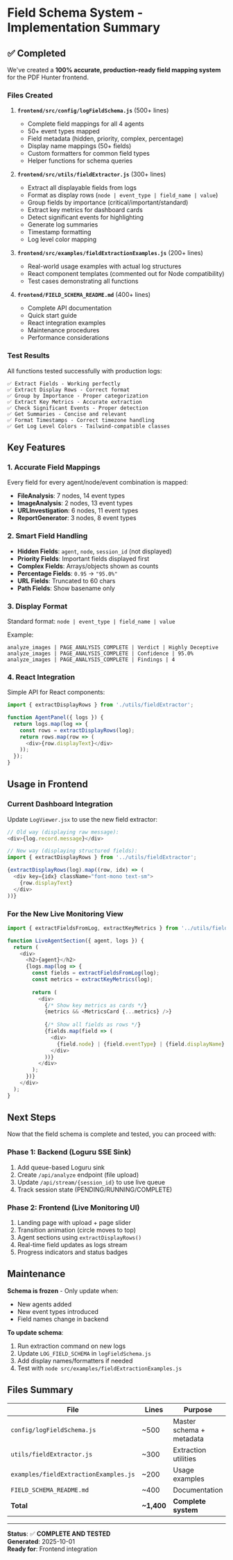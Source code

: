 # Field Schema System - Implementation Summary

## ✅ Completed

We've created a **100% accurate, production-ready field mapping system** for the PDF Hunter frontend.

### Files Created

1. **`frontend/src/config/logFieldSchema.js`** (500+ lines)
   - Complete field mappings for all 4 agents
   - 50+ event types mapped
   - Field metadata (hidden, priority, complex, percentage)
   - Display name mappings (50+ fields)
   - Custom formatters for common field types
   - Helper functions for schema queries

2. **`frontend/src/utils/fieldExtractor.js`** (300+ lines)
   - Extract all displayable fields from logs
   - Format as display rows (`node | event_type | field_name | value`)
   - Group fields by importance (critical/important/standard)
   - Extract key metrics for dashboard cards
   - Detect significant events for highlighting
   - Generate log summaries
   - Timestamp formatting
   - Log level color mapping

3. **`frontend/src/examples/fieldExtractionExamples.js`** (200+ lines)
   - Real-world usage examples with actual log structures
   - React component templates (commented out for Node compatibility)
   - Test cases demonstrating all functions

4. **`frontend/FIELD_SCHEMA_README.md`** (400+ lines)
   - Complete API documentation
   - Quick start guide
   - React integration examples
   - Maintenance procedures
   - Performance considerations

### Test Results

All functions tested successfully with production logs:

```
✅ Extract Fields - Working perfectly
✅ Extract Display Rows - Correct format
✅ Group by Importance - Proper categorization
✅ Extract Key Metrics - Accurate extraction
✅ Check Significant Events - Proper detection
✅ Get Summaries - Concise and relevant
✅ Format Timestamps - Correct timezone handling
✅ Get Log Level Colors - Tailwind-compatible classes
```

## Key Features

### 1. Accurate Field Mappings

Every field for every agent/node/event combination is mapped:

- **FileAnalysis**: 7 nodes, 14 event types
- **ImageAnalysis**: 2 nodes, 13 event types  
- **URLInvestigation**: 6 nodes, 11 event types
- **ReportGenerator**: 3 nodes, 8 event types

### 2. Smart Field Handling

- **Hidden Fields**: `agent`, `node`, `session_id` (not displayed)
- **Priority Fields**: Important fields displayed first
- **Complex Fields**: Arrays/objects shown as counts
- **Percentage Fields**: `0.95` → `"95.0%"`
- **URL Fields**: Truncated to 60 chars
- **Path Fields**: Show basename only

### 3. Display Format

Standard format: `node | event_type | field_name | value`

Example:
```
analyze_images | PAGE_ANALYSIS_COMPLETE | Verdict | Highly Deceptive
analyze_images | PAGE_ANALYSIS_COMPLETE | Confidence | 95.0%
analyze_images | PAGE_ANALYSIS_COMPLETE | Findings | 4
```

### 4. React Integration

Simple API for React components:

```javascript
import { extractDisplayRows } from './utils/fieldExtractor';

function AgentPanel({ logs }) {
  return logs.map(log => {
    const rows = extractDisplayRows(log);
    return rows.map(row => (
      <div>{row.displayText}</div>
    ));
  });
}
```

## Usage in Frontend

### Current Dashboard Integration

Update `LogViewer.jsx` to use the new field extractor:

```javascript
// Old way (displaying raw message):
<div>{log.record.message}</div>

// New way (displaying structured fields):
import { extractDisplayRows } from '../utils/fieldExtractor';

{extractDisplayRows(log).map((row, idx) => (
  <div key={idx} className="font-mono text-sm">
    {row.displayText}
  </div>
))}
```

### For the New Live Monitoring View

```javascript
import { extractFieldsFromLog, extractKeyMetrics } from '../utils/fieldExtractor';

function LiveAgentSection({ agent, logs }) {
  return (
    <div>
      <h2>{agent}</h2>
      {logs.map(log => {
        const fields = extractFieldsFromLog(log);
        const metrics = extractKeyMetrics(log);
        
        return (
          <div>
            {/* Show key metrics as cards */}
            {metrics && <MetricsCard {...metrics} />}
            
            {/* Show all fields as rows */}
            {fields.map(field => (
              <div>
                {field.node} | {field.eventType} | {field.displayName} | {field.value}
              </div>
            ))}
          </div>
        );
      })}
    </div>
  );
}
```

## Next Steps

Now that the field schema is complete and tested, you can proceed with:

### Phase 1: Backend (Loguru SSE Sink)
1. Add queue-based Loguru sink
2. Create `/api/analyze` endpoint (file upload)
3. Update `/api/stream/{session_id}` to use live queue
4. Track session state (PENDING/RUNNING/COMPLETE)

### Phase 2: Frontend (Live Monitoring UI)
1. Landing page with upload + page slider
2. Transition animation (circle moves to top)
3. Agent sections using `extractDisplayRows()`
4. Real-time field updates as logs stream
5. Progress indicators and status badges

## Maintenance

**Schema is frozen** - Only update when:
- New agents added
- New event types introduced  
- Field names change in backend

**To update schema**:
1. Run extraction command on new logs
2. Update `LOG_FIELD_SCHEMA` in `logFieldSchema.js`
3. Add display names/formatters if needed
4. Test with `node src/examples/fieldExtractionExamples.js`

## Files Summary

| File | Lines | Purpose |
|------|-------|---------|
| `config/logFieldSchema.js` | ~500 | Master schema + metadata |
| `utils/fieldExtractor.js` | ~300 | Extraction utilities |
| `examples/fieldExtractionExamples.js` | ~200 | Usage examples |
| `FIELD_SCHEMA_README.md` | ~400 | Documentation |
| **Total** | **~1,400** | **Complete system** |

---

**Status**: ✅ **COMPLETE AND TESTED**  
**Generated**: 2025-10-01  
**Ready for**: Frontend integration
